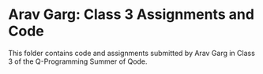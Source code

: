 # Arav Garg: Class 3 Assignments and Code
This folder contains code and assignments submitted by Arav Garg in Class 3 of the Q-Programming Summer of Qode.